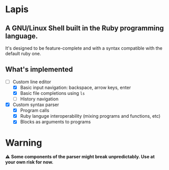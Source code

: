 # Lapis
## A GNU/Linux Shell built in the Ruby programming language.
It's designed to be feature-complete and with a syntax compatible with the default ruby one.

## What's implemented
- [ ] Custom line editor
  * [x] Basic input navigation: backspace, arrow keys, enter
  * [x] Basic file completions using `ls`
  * [ ] History navigation
- [x] Custom syntax parser
  * [x] Program calls
  * [x] Ruby languge interoperability (mixing programs and functions, etc)
  * [x] Blocks as arguments to programs

# Warning
⚠️ **Some components of the parser might break unpredictably. Use at your own risk for now.**
